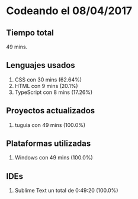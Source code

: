 # Codeando el 08/04/2017

## Tiempo total
49 mins.

## Lenguajes usados
1. CSS con 30 mins (62.64%)
1. HTML con 9 mins (20.1%)
1. TypeScript con 8 mins (17.26%)

## Proyectos actualizados
1. tuguia con 49 mins (100.0%)

## Plataformas utilizadas
1. Windows con 49 mins (100.0%)

## IDEs
1. Sublime Text un total de 0:49:20 (100.0%)
